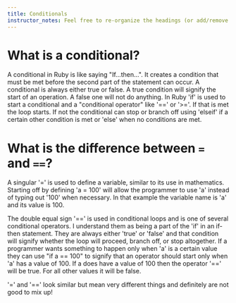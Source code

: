 ```yaml
---
title: Conditionals
instructor_notes: Feel free to re-organize the headings (or add/remove headings) below. We included the headings for your benefit, but it's 100% fine if you want to write your responses in some different structure.
---
```


# What is a conditional?

A conditional in Ruby is like saying "If...then...". It creates a condition that must be met before the second part of the statement can occur.
A conditional is always either true or false. A true condition will signify the start of an operation. A false one will not do anything.
In Ruby 'if' is used to start a conditional and a "conditional operator" like '==' or '>='. If that is met the loop starts.
If not the conditional can stop or branch off using 'elseif' if a certain other condition is met or 'else' when no conditions are met.


# What is the difference between `=` and `==`?

A singular '=' is used to define a variable, similar to its use in mathematics. 
Starting off by defining 'a = 100' will allow the programmer to use 'a' instead of typing out '100' when necessary. 
In that example the variable name is 'a' and its value is 100.

The double equal sign '==' is used in conditional loops and is one of several conditional operators. 
I understand them as being a part of the 'if' in an if-then statement. 
They are always either 'true' or 'false' and that condition will signify whether the loop will proceed, branch off, or stop altogether. 
If a programmer wants something to happen only when 'a' is a certain value they can use "if a == 100" to signify that an operator should start only when 'a' has a value of 100.
If a does have a value of 100 then the operator '==' will be true. For all other values it will be false.

'=' and '==' look similar but mean very different things and definitely are not good to mix up!